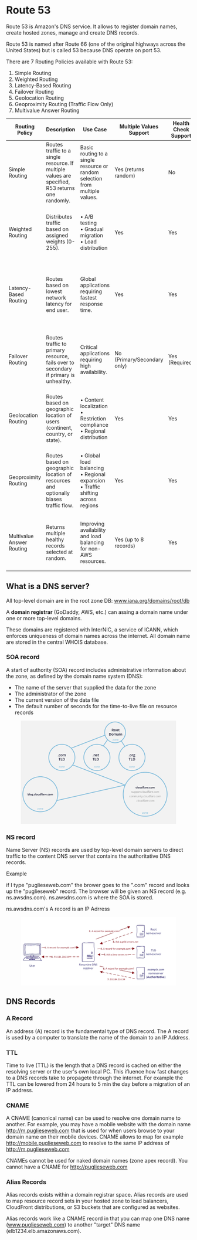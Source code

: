 # Route 53

Route 53 is Amazon's DNS service. It allows to register domain names, create hosted zones, manage and create DNS records.&#x20;

Route 53 is named after Route 66 (one of the original highways across the United States) but is called 53 because DNS operate on port 53.&#x20;

There are 7 Routing Policies available with Route 53:

1. Simple Routing
2. Weighted Routing
3. Latency-Based Routing
4. Failover Routing
5. Geolocation Routing&#x20;
6. Geoproximity Routing (Traffic Flow Only)
7. Multivalue Answer Routing

| Routing Policy            | Description                                                                                      | Use Case                                                                                    | Multiple Values Support     | Health Check Support | Advantages                                                                                                      | Limitations                                                                                                         |
| ------------------------- | ------------------------------------------------------------------------------------------------ | ------------------------------------------------------------------------------------------- | --------------------------- | -------------------- | --------------------------------------------------------------------------------------------------------------- | ------------------------------------------------------------------------------------------------------------------- |
| Simple Routing            | Routes traffic to a single resource. If multiple values are specified, R53 returns one randomly. | Basic routing to a single resource or random selection from multiple values.                | Yes (returns random)        | No                   | <p>• Easy to configure<br>• Low maintenance<br>• Cost-effective</p>                                             | <p>• No intelligent routing<br>• No failover capability<br>• No traffic distribution control</p>                    |
| Weighted Routing          | Distributes traffic based on assigned weights (0-255).                                           | <p>• A/B testing<br>• Gradual migration<br>• Load distribution</p>                          | Yes                         | Yes                  | <p>• Precise traffic control<br>• Supports gradual migration<br>• Good for testing</p>                          | <p>• Requires manual weight management<br>• Doesn't consider endpoint health by default</p>                         |
| Latency-Based Routing     | Routes based on lowest network latency for end user.                                             | Global applications requiring fastest response time.                                        | Yes                         | Yes                  | <p>• Improved user experience<br>• Automatic routing to fastest region<br>• Global performance optimization</p> | <p>• Requires resources in multiple regions<br>• Higher cost<br>• Latency data must be gathered first</p>           |
| Failover Routing          | Routes traffic to primary resource, fails over to secondary if primary is unhealthy.             | Critical applications requiring high availability.                                          | No (Primary/Secondary only) | Yes (Required)       | <p>• High availability<br>• Automatic failover<br>• Disaster recovery support</p>                               | <p>• Limited to primary/secondary setup<br>• Requires health checks (additional cost)<br>• Binary failover only</p> |
| Geolocation Routing       | Routes based on geographic location of users (continent, country, or state).                     | <p>• Content localization<br>• Restriction compliance<br>• Regional distribution</p>        | Yes                         | Yes                  | <p>• Geographic control<br>• Regulatory compliance<br>• Content customization</p>                               | <p>• Requires default location<br>• Location accuracy depends on IP<br>• Complex setup for many regions</p>         |
| Geoproximity Routing      | Routes based on geographic location of resources and optionally biases traffic flow.             | <p>• Global load balancing<br>• Regional expansion<br>• Traffic shifting across regions</p> | Yes                         | Yes                  | <p>• Fine-grained traffic control<br>• Support for bias values<br>• Dynamic regional distribution</p>           | <p>• Requires Route 53 Traffic Flow<br>• More expensive<br>• Complex configuration</p>                              |
| Multivalue Answer Routing | Returns multiple healthy records selected at random.                                             | Improving availability and load balancing for non-AWS resources.                            | Yes (up to 8 records)       | Yes                  | <p>• Basic load balancing<br>• Health check support<br>• Improved availability</p>                              | <p>• Limited to 8 healthy records<br>• Random selection only<br>• No weighted distribution</p>                      |

## What is a DNS server?

All top-level domain are in the root zone DB: www.iana.org/domains/root/db

A **domain registrar** (GoDaddy, AWS, etc.) can assing a domain name under one or more top-level domains.&#x20;

These domains are registered with InterNIC, a service of ICANN, which enforces uniqueness of domain names across the internet. All domain name are stored in the central WHOIS database.

### SOA record

A start of authority (SOA) record includes administrative information about the zone, as defined by the domain name system (DNS):

* The name of the server that supplied the data for the zone
* The administrator of the zone
* The current version of the data file
* The default number of seconds for the time-to-live file on resource records

<figure><img src="../../../.gitbook/assets/image (19) (1) (1).png" alt=""><figcaption></figcaption></figure>

### NS record

Name Server (NS) records are used by top-level domain servers to direct traffic to the content DNS server that contains the authoritative DNS records.



Example&#x20;

if I type "puglieseweb.com" the brower goes to the ".com" record and looks up the "puglieseweb" record. The browser will be given an NS record (e.g. ns.awsdns.com). ns.awsdns.com is where the SOA is stored.

&#x20;ns.awsdns.com's A record is an IP Adrress&#x20;

<figure><img src="../../../.gitbook/assets/image (34).png" alt=""><figcaption></figcaption></figure>



## DNS Records

### A Record

An address (A) record is the fundamental type of DNS record. The A record is used by a computer to translate the name of the domain to an IP Address.&#x20;

### TTL

Time to live (TTL) is the length that a DNS record is cached on either the resolving server or the user's own local PC. This ifluence how fast changes to a DNS records take to propagete through the internet. For example the TTL can be lowered from 24 hours to 5 min the day before a migration of an IP address.&#x20;

### CNAME

A CNAME (canonical name) can be used to resolve one domain name to another. For example, you may have a mobile website with the domain name http://m.puglieseweb.com that is used for when users browse to your domain name on their mobile devices. CNAME allows to map for example http://mobile.puglieseweb.com to resolve to the same IP address of http://m.puglieseweb.com

CNAMEs cannot be used for naked domain names (zone apex record). You cannot have a CNAME for http://puglieseweb.com

### Alias Records

Alias records exists within a  domain registrar spac&#x65;**.** Alias records are used to map resource record sets in your hosted zone to load balancers, CloudFront distributions, or S3 buckets that are configured as websites.&#x20;

Alias records work like a CNAME record in that you can map one DNS name (www.puglieseweb.com) to  another "target" DNS name (elb1234.elb.amazonaws.com).



